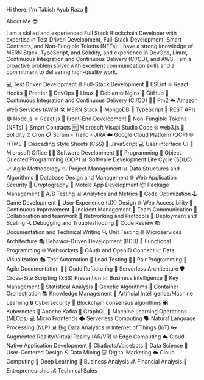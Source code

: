 Hi there, I'm Tabish Ayub Raza 👋

About Me :sunglasses:

I am a skilled and experienced Full Stack Blockchain Developer with expertise in Test Driven Development, Full-Stack Development, Smart Contracts, and Non-Fungible Tokens (NFTs). I have a strong knowledge of MERN Stack, TypeScript, and Solidity, and experience in DevOps, Linux, Continuous Integration and Continuous Delivery (CI/CD), and AWS. I am a proactive problem solver with excellent communication skills and a commitment to delivering high-quality work.

💻 Test Driven Development 🌐 Full-Stack Development 🚨 ESLint ⚛️ React Hooks 💄 Prettier 🔧 DevOps 🐧 Linux 🐳 Debian 🌐 Nginx 🐙 GitHub 🚀 Continuous Integration and Continuous Delivery (CI/CD) 👨‍💻 Pm2 ☁️ Amazon Web Services (AWS) 🛠️ MERN Stack 🍃 MongoDB 🔢 TypeScript 🚀 REST APIs 🟢 Node.js ⚛️ React.js 🎨 Front-End Development 💎 Non-Fungible Tokens (NFTs) 💼 Smart Contracts 🆚 Microsoft Visual Studio Code 🌐 web3.js 🔐 Solidity ⏰ Cron 📋 Scrum - Trello - JIRA ☁️ Google Cloud Platform (GCP) 🌐 HTML 🎨 Cascading Style Sheets (CSS) 📜 JavaScript 💻 User interface UI 📝 Microsoft Office 👨‍💻 Software Development 👨‍💻 Programming 🧬 Object-Oriented Programming (OOP) 📊 Software Development Life Cycle (SDLC) 📈 Agile Methodology 📉 Project Management 📊 Data Structures and Algorithms 🧮 Database Design and Management 🌐 Web Application Security 🔑 Cryptography 📱 Mobile App Development 📦 Package Management 🧪 A/B Testing 📊 Analytics and Metrics 🧹 Code Optimization 🕹️ Game Development 🧐 User Experience (UX) Design 🌐 Web Accessibility 🚧 Continuous Improvement 🚨 Incident Management 💬 Team Communication 🤝 Collaboration and teamwork 📡 Networking and Protocols 🚀 Deployment and Scaling 🔍 Debugging and Troubleshooting 🧹 Code Review 📚 Documentation and Technical Writing 🔍 Unit Testing 🌐 Microservices Architecture 🎭 Behavior-Driven Development (BDD) 🧬 Functional Programming 🌐 Websockets 🔑 OAuth and OpenID Connect 📈 Data Visualization 🎭 Test Automation 🧪 Load Testing 👩‍💻 Pair Programming 📝 Agile Documentation 👨‍💻 Code Refactoring 🚀 Serverless Architecture 🛡️ Cross-Site Scripting (XSS) Prevention 📈 Business Intelligence 🔑 Key Management 🧮 Statistical Analysis 🧬 Genetic Algorithms 🚀 Container Orchestration 📚 Knowledge Management 🤖 Artificial Intelligence/Machine Learning 🔒 Cybersecurity 🔗 Blockchain consensus algorithms 🎛️ Kubernetes 🐒 Apache Kafka 🎯 GraphQL 🤖 Machine Learning Operations (MLOps) 💻 Micro Frontends 🌩️ Serverless Computing 🗣️ Natural Language Processing (NLP) 📊 Big Data Analytics 🌐 Internet of Things (IoT) 👓 Augmented Reality/Virtual Reality (AR/VR) 🌐 Edge Computing ☁️ Cloud-Native Application Development 🤖 Chatbots/Voicebots 🧪 Data Science 👥 User-Centered Design ⛏️ Data Mining 💻 Digital Marketing ☁️ Cloud Computing 🧠 Deep Learning 💼 Business Analysis 💰 Financial Analysis 🚀 Entrepreneurship 💰 Technical Sales

<!--
**Tabisharaza/Tabisharaza** is a ✨ _special_ ✨ repository because its `README.md` (this file) appears on your GitHub profile.

Here are some ideas to get you started:

- 🔭 I’m currently working on ...
- 🌱 I’m currently learning ...
- 👯 I’m looking to collaborate on ...
- 🤔 I’m looking for help with ...
- 💬 Ask me about ...
- 📫 How to reach me: ...
- 😄 Pronouns: ...
- ⚡ Fun fact: ...
-->
